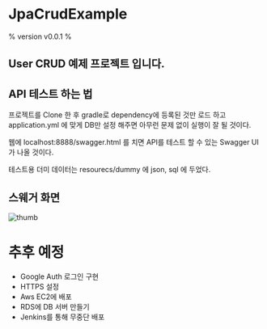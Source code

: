 # JpaCrudExample

% version v0.0.1 %

## User CRUD 예제 프로젝트 입니다. 

## API 테스트 하는 법 

프로젝트를 Clone 한 후 gradle로 dependency에 등록된 것만 로드 하고  application.yml 에 맞게 DB만 설정 해주면 아무런 문제 없이 실행이 잘 될 것이다.

웹에 localhost:8888/swagger.html 를 치면 API를 테스트 할 수 있는 Swagger UI가 나올 것이다.

테스트용 더미 데이터는 resourecs/dummy 에 json, sql 에 두었다.

## 스웨거 화면
![thumb](https://github.com/mightyTony/JpaCrudExample/assets/105908185/2fbb92c8-7be6-47df-9460-19eff80373dc)


# 추후 예정 
- Google Auth 로그인 구현 
- HTTPS 설정 
- Aws EC2에 배포
- RDS에 DB 서버 만들기
- Jenkins를 통해 무중단 배포 

